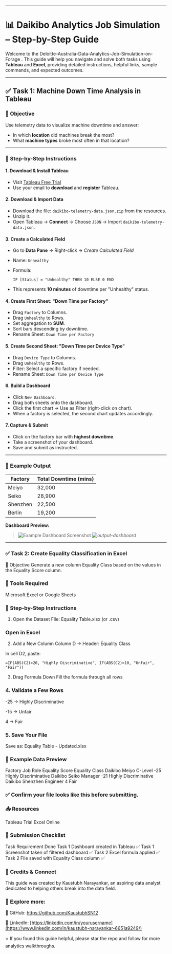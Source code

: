 
---

# 📊 Daikibo Analytics Job Simulation – Step-by-Step Guide

Welcome to the Deloitte-Australia-Data-Analytics-Job-Simulation-on-Forage . This guide will help you navigate and solve both tasks using **Tableau** and **Excel**, providing detailed instructions, helpful links, sample commands, and expected outcomes.

---

## ✅ Task 1: Machine Down Time Analysis in Tableau

### 🎯 Objective

Use telemetry data to visualize machine downtime and answer:

* In which **location** did machines break the most?
* What **machine types** broke most often in that location?

---

### 🔧 Step-by-Step Instructions

#### 1. **Download & Install Tableau**

* Visit [Tableau Free Trial](https://www.tableau.com/products/trial)
* Use your email to **download** and **register** Tableau.

#### 2. **Download & Import Data**

* Download the file: `daikibo-telemetry-data.json.zip` from the resources.
* Unzip it.
* Open Tableau → **Connect** → Choose `JSON` → Import `daikibo-telemetry-data.json`.

#### 3. **Create a Calculated Field**

* Go to **Data Pane** → Right-click → *Create Calculated Field*
* Name: `Unhealthy`
* Formula:

  ```plaintext
  IF [Status] = "Unhealthy" THEN 10 ELSE 0 END
  ```
* This represents **10 minutes** of downtime per "Unhealthy" status.

#### 4. **Create First Sheet: "Down Time per Factory"**

* Drag `Factory` to Columns.
* Drag `Unhealthy` to Rows.
* Set aggregation to **SUM**.
* Sort bars descending by downtime.
* Rename Sheet: `Down Time per Factory`

#### 5. **Create Second Sheet: "Down Time per Device Type"**

* Drag `Device Type` to Columns.
* Drag `Unhealthy` to Rows.
* Filter: Select a specific factory if needed.
* Rename Sheet: `Down Time per Device Type`

#### 6. **Build a Dashboard**

* Click `New Dashboard`.
* Drag both sheets onto the dashboard.
* Click the first chart → Use as Filter (right-click on chart).
* When a factory is selected, the second chart updates accordingly.

#### 7. **Capture & Submit**

* Click on the factory bar with **highest downtime**.
* Take a screenshot of your dashboard.
* Save and submit as instructed.

---

### 🧪 Example Output

| Factory  | Total Downtime (mins) |
| -------- | --------------------- |
| Meiyo    | 32,000                |
| Seiko    | 28,900                |
| Shenzhen | 22,500                |
| Berlin   | 19,200                |

**Dashboard Preview:**

> ![Example Dashboard Screenshot](https://i.imgur.com/ZkdCv0L.png) *![output-dashboard](https://github.com/user-attachments/assets/ee52e6dc-ea27-4448-b645-afa881d44f87)*

---

### ✅ Task 2: Create Equality Classification in Excel
🎯 Objective
Generate a new column Equality Class based on the values in the Equality Score column.

### 🧰 Tools Required
Microsoft Excel or Google Sheets

### 🔧 Step-by-Step Instructions
1. Open the Dataset
File: Equality Table.xlsx (or .csv)

### Open in Excel

2. Add a New Column
Column D → Header: Equality Class

In cell D2, paste:

```plaintext
=IF(ABS(C2)>20, "Highly Discriminative", IF(ABS(C2)>10, "Unfair", "Fair"))
```

3. Drag Formula Down Fill the formula through all rows

### 4. Validate a Few Rows
   
-25 → Highly Discriminative

-15 → Unfair

4 → Fair

### 5. Save Your File
Save as: Equality Table - Updated.xlsx

### 🧾 Example Data Preview
Factory	Job Role	Equality Score	Equality Class
Daikibo Meiyo	C-Level	-25	Highly Discriminative
Daikibo Seiko	Manager	-21	Highly Discriminative
Daikibo Shenzhen	Engineer	4	Fair

### ✅ Confirm your file looks like this before submitting.

### 📥 Resources
Tableau Trial
Excel Online


### 📌 Submission Checklist
Task	Requirement	Done
Task 1	Dashboard created in Tableau	✅
Task 1	Screenshot taken of filtered dashboard	✅
Task 2	Excel formula applied	✅
Task 2	File saved with Equality Class column	✅

### 🙌 Credits & Connect
This guide was created by Kaustubh Narayankar, an aspiring data analyst dedicated to helping others break into the data field.

### 📍 Explore more:

🔗 GitHub: https://github.com/KaustubhSN12

💼 LinkedIn: [https://linkedin.com/in/yourusername](https://www.linkedin.com/in/kaustubh-narayankar-6651a9249/)

⭐ If you found this guide helpful, please star the repo and follow for more analytics walkthroughs.

